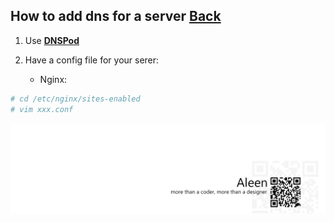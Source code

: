 ## How to add dns for a server [Back](./qa.md)

1. Use [**DNSPod**](www.dnspod.cn)
2. Have a config file for your serer:

    - Nginx:

```bash
# cd /etc/nginx/sites-enabled
# vim xxx.conf


```

<a href="http://aleen42.github.io/" target="_blank" ><img src="./../pic/tail.gif"></a>
